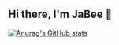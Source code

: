 ## Hi there, I'm JaBee 👋

[![Anurag's GitHub stats](https://github-readme-stats.vercel.app/api?username=jabee7531)](https://github.com/jabee7531)
